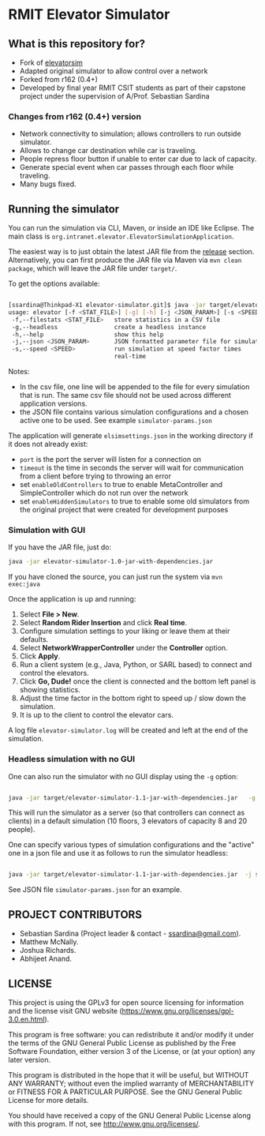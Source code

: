 # RMIT Elevator Simulator #
## What is this repository for?

* Fork of [elevatorsim](http://sourceforge.net/projects/elevatorsim)
* Adapted original simulator to allow control over a network
* Forked from r162 (0.4+)
* Developed by final year RMIT CSIT students as part of their capstone project
under the supervision of A/Prof. Sebastian Sardina
### Changes from r162 (0.4+) version 

* Network connectivity to simulation; allows controllers to run outside simulator.
* Allows to change car destination while car is traveling.
* People repress floor button if unable to enter car due to lack of capacity.
* Generate special event when car passes through each floor while traveling.
* Many bugs fixed.
## Running the simulator

You can run the simulation via CLI, Maven, or inside an IDE like Eclipse. The main class is `org.intranet.elevator.ElevatorSimulationApplication`.

The easiest way is to just obtain the latest JAR file from the [release](https://github.com/ssardina-agts/elevator-simulator/releases) section. Alternatively, you can first produce the JAR file via Maven via `mvn clean package`, which will leave the JAR file under `target/`.

To get the options available:

```bash

[ssardina@Thinkpad-X1 elevator-simulator.git]$ java -jar target/elevator-simulator-1.1-jar-with-dependencies.jar  -h
usage: elevator [-f <STAT_FILE>] [-g] [-h] [-j <JSON_PARAM>] [-s <SPEED>]
 -f,--filestats <STAT_FILE>   store statistics in a CSV file
 -g,--headless                create a headless instance
 -h,--help                    show this help
 -j,--json <JSON_PARAM>       JSON formatted parameter file for simulators
 -s,--speed <SPEED>           run simulation at speed factor times
                              real-time
``` 

Notes:

* In the csv file, one line will be appended to the file for every simulation that is run. The same csv file should not be used across different application versions.
* the JSON file contains various simulation configurations and a chosen  active one to be used. See example `simulator-params.json`

The application will generate `elsimsettings.json` in the working directory if it does not already exist:

* `port` is the port the server will listen for a connection on
* `timeout` is the time in seconds the server will wait for communication from a client before trying to throwing an error
* set `enableOldControllers` to true to enable MetaController and SimpleController which do not run over the network
* set `enableHiddenSimulators` to true to enable some old simulators from the original project that were created for development purposes
### Simulation with GUI

If you have the JAR file, just do:

```bash
java -jar elevator-simulator-1.0-jar-with-dependencies.jar
```

If you have cloned the source, you can just run the system via `mvn exec:java`

Once the application is up and running:

1. Select **File > New**.
2. Select **Random Rider Insertion** and click **Real time**.
3. Configure simulation settings to your liking or leave them at their defaults.
4. Select **NetworkWrapperController** under the **Controller** option.
5. Click **Apply**.
6. Run a client system (e.g., Java, Python, or SARL based) to connect and control the elevators.
7. Click **Go, Dude!** once the client is connected and the bottom left panel is showing statistics.
8. Adjust the time factor in the bottom right to speed up / slow down the simulation.
9. It is up to the client to control the elevator cars.

A log file `elevator-simulator.log` will be created and left at the end of the simulation.
### Headless simulation with no GUI

One can also run the simulator with no GUI display using the `-g` option:

```bash

java -jar target/elevator-simulator-1.1-jar-with-dependencies.jar   -g
```

This will run the simulator as a server (so that controllers can connect as clients) in a default simulation (10 floors, 3 elevators of capacity 8 and 20 people).

One can specify various types of simulation configurations and the "active" one in a json file and use it as follows to run the simulator headless:

```bash

java -jar target/elevator-simulator-1.1-jar-with-dependencies.jar  -j simulator-params.json  -g
```

See JSON file `simulator-params.json` for an example.

## PROJECT CONTRIBUTORS 

* Sebastian Sardina (Project leader & contact - ssardina@gmail.com).
* Matthew McNally.
* Joshua Richards.
* Abhijeet Anand.

## LICENSE 

This project is using the GPLv3 for open source licensing for information and the license visit GNU website (https://www.gnu.org/licenses/gpl-3.0.en.html).

This program is free software: you can redistribute it and/or modify it under the terms of the GNU General Public License as published by the Free Software Foundation, either version 3 of the License, or (at your option) any later version.

This program is distributed in the hope that it will be useful, but WITHOUT ANY WARRANTY; without even the implied warranty of
MERCHANTABILITY or FITNESS FOR A PARTICULAR PURPOSE.  See the GNU General Public License for more details.

You should have received a copy of the GNU General Public License along with this program.  If not, see <http://www.gnu.org/licenses/>.